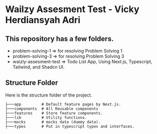 # Wailzy Assesment Test - Vicky Herdiansyah Adri

## This repository has a few folders. 

- problem-solving-1 => for resolving Problem Solving 1
- problem-solving-3 => for resolving Problem Solving 3
- waizly-assesment-test => Todo List App, Using Next.js, Typescript, Tailwind, and Shadcn UI.

## Structure Folder
Here is the structure folder of the project.

```src
├───app         # Default feature pages by Next.js.
├───components  # All Reusable components
├───features    # Store feature components.
├───lib         # Utility functions.
├───mocks       # mocks data (dummy data).
├───types       # Put in typescript types and interfaces.
```
